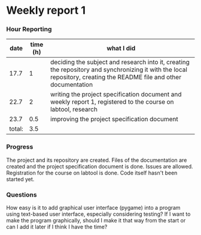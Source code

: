 # Weekly report 1

### Hour Reporting
| **date** | **time (h)** | **what I did** 
| --------- | ----------- | --------- 
| 17.7 | 1 | deciding the subject and research into it, creating the repository and synchronizing it with the local repository, creating the README file and other documentation
| 22.7 | 2 | writing the project specification document and weekly report 1, registered to the course on labtool, research
| 23.7 | 0.5 | improving the project specification document
| total: | 3.5 

### Progress
The project and its repository are created. Files of the documentation are created and the project specification document is done. Issues are allowed. Registration for the course on labtool is done. Code itself hasn't been started yet.

### Questions
How easy is it to add graphical user interface (pygame) into a program using text-based user interface, especially considering testing? If I want to make the program graphically, should I make it that way from the start or can I add it later if I think I have the time?
